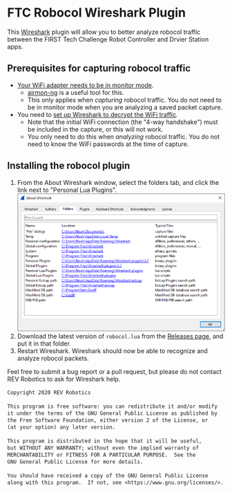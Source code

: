 # FTC Robocol Wireshark Plugin
This [Wireshark](https://www.wireshark.org/) plugin will allow you to better analyze robocol traffic between the FIRST
Tech Challenge Robot Controller and Drvier Station apps.

## Prerequisites for capturing robocol traffic
* [Your WiFi adapter needs to be in monitor mode](https://gitlab.com/wireshark/wireshark/-/wikis/CaptureSetup/WLAN#turning-on-monitor-mode).
    * [airmon-ng](https://www.aircrack-ng.org/doku.php?id=airmon-ng) is a useful tool for this.
    * This only applies when _capturing_ robocol traffic. You do not need to be in monitor mode when you are analyzing a saved packet capture.
* You need to [set up Wireshark to decrypt the WiFi traffic](https://gitlab.com/wireshark/wireshark/-/wikis/HowToDecrypt802.11).
    * Note that the initial WiFi connection (the "4-way handshake") must be included in the capture, or this will not work.
    * You only need to do this when _analyzing_ robocol traffic. You do not need to know the WiFi passwords at the time of capture.
    
## Installing the robocol plugin
1. From the About Wireshark window, select the folders tab, and click the link next to "Personal Lua Plugins".
    ![wireshark about dialog, folders tab](assets/Wireshark-Folders.png)
2. Download the latest version of `robocol.lua` from the [Releases page](https://github.com/REVrobotics/FTC-robocol-Wireshark-plugin/releases), and put it in that folder.
3. Restart Wireshark. Wireshark should now be able to recognize and analyze robocol packets.

Feel free to submit a bug report or a pull request, but please do not contact REV Robotics to ask for Wireshark help.

```
Copyright 2020 REV Robotics

This program is free software: you can redistribute it and/or modify
it under the terms of the GNU General Public License as published by
the Free Software Foundation, either version 2 of the License, or
(at your option) any later version.

This program is distributed in the hope that it will be useful,
but WITHOUT ANY WARRANTY; without even the implied warranty of
MERCHANTABILITY or FITNESS FOR A PARTICULAR PURPOSE.  See the
GNU General Public License for more details.

You should have received a copy of the GNU General Public License
along with this program.  If not, see <https://www.gnu.org/licenses/>.
```
